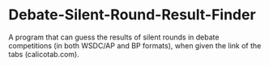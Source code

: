 # Debate-Silent-Round-Result-Finder
A program that can guess the results of silent rounds in debate competitions (in both WSDC/AP and BP formats), when given the link of the tabs (calicotab.com).
